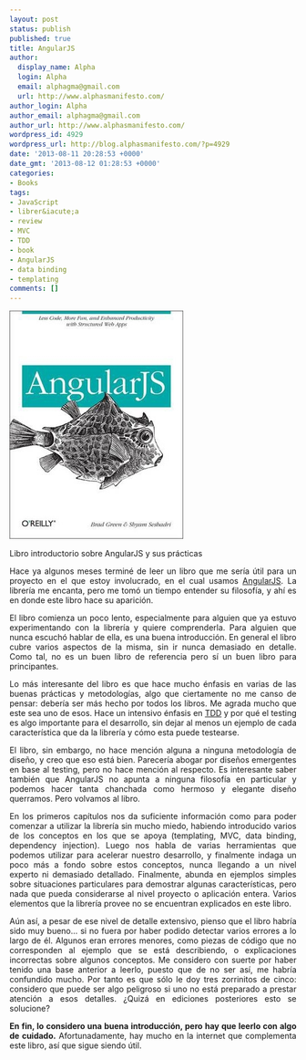 ```yaml
---
layout: post
status: publish
published: true
title: AngularJS
author:
  display_name: Alpha
  login: Alpha
  email: alphagma@gmail.com
  url: http://www.alphasmanifesto.com/
author_login: Alpha
author_email: alphagma@gmail.com
author_url: http://www.alphasmanifesto.com/
wordpress_id: 4929
wordpress_url: http://blog.alphasmanifesto.com/?p=4929
date: '2013-08-11 20:28:53 +0000'
date_gmt: '2013-08-12 01:28:53 +0000'
categories:
- Books
tags:
- JavaScript
- librer&iacute;a
- review
- MVC
- TDD
- book
- AngularJS
- data binding
- templating
comments: []
---
```


![](/assets/angularjs.jpg)

Libro introductorio sobre AngularJS y sus prácticas

<p style="text-align: justify;">Hace ya algunos meses termin&eacute; de leer un libro que me ser&iacute;a &uacute;til para un proyecto en el que estoy involucrado, en el cual usamos <a href="angularjs.org">AngularJS</a>. La librer&iacute;a me encanta, pero me tom&oacute; un tiempo entender su filosof&iacute;a, y ah&iacute; es en donde este libro hace su aparici&oacute;n.</p>
<p><!--more--></p>
<p style="text-align: justify;">El libro comienza un poco lento, especialmente para alguien que ya estuvo experimentando con la librer&iacute;a y quiere comprenderla. Para alguien que nunca escuch&oacute; hablar de ella, es una buena introducci&oacute;n. En general el libro cubre varios aspectos de la misma, sin ir nunca demasiado en detalle. Como tal, no es un buen libro de referencia pero s&iacute; un buen libro para principantes.</p>
<p style="text-align: justify;">Lo m&aacute;s interesante del libro es que hace mucho &eacute;nfasis en varias de las buenas pr&aacute;cticas y metodolog&iacute;as, algo que ciertamente no me canso de pensar: deber&iacute;a ser m&aacute;s hecho por todos los libros. Me agrada mucho que este sea uno de esos. Hace un intensivo &eacute;nfasis en <a href="http://en.wikipedia.org/wiki/Test-driven_development">TDD</a> y por qu&eacute; el testing es algo importante para el desarrollo, sin dejar al menos un ejemplo de cada caracter&iacute;stica que da la librer&iacute;a y c&oacute;mo esta puede testearse.</p>
<p style="text-align: justify;">El libro, sin embargo, no hace menci&oacute;n alguna a ninguna metodolog&iacute;a de dise&ntilde;o, y creo que eso est&aacute; bien. Parecer&iacute;a abogar por dise&ntilde;os emergentes en base al testing, pero no hace menci&oacute;n al respecto. Es interesante saber tambi&eacute;n que AngularJS no apunta a ninguna filosof&iacute;a en particular y podemos hacer tanta chanchada como hermoso y elegante dise&ntilde;o querramos. Pero volvamos al libro.</p>
<p style="text-align: justify;">En los primeros cap&iacute;tulos nos da suficiente informaci&oacute;n como para poder comenzar a utilizar la librer&iacute;a sin mucho miedo, habiendo introducido varios de los conceptos en los que se apoya (templating, MVC, data binding, dependency injection). Luego nos habla de varias herramientas que podemos utilizar para acelerar nuestro desarrollo, y finalmente indaga un poco m&aacute;s a fondo sobre estos conceptos, nunca llegando a un nivel experto ni demasiado detallado. Finalmente, abunda en ejemplos simples sobre situaciones particulares para demostrar algunas caracter&iacute;sticas, pero nada que pueda considerarse al nivel proyecto o aplicaci&oacute;n entera. Varios elementos que la librer&iacute;a provee no se encuentran explicados en este libro.</p>
<p style="text-align: justify;">A&uacute;n as&iacute;, a pesar de ese nivel de detalle extensivo, pienso que el libro habr&iacute;a sido muy bueno... si no fuera por haber podido detectar varios errores a lo largo de &eacute;l. Algunos eran errores menores, como piezas de c&oacute;digo que no corresponden al ejemplo que se est&aacute; describiendo, o explicaciones incorrectas sobre algunos conceptos. Me considero con suerte por haber tenido una base anterior a leerlo, puesto que de no ser as&iacute;, me habr&iacute;a confundido mucho. Por tanto es que s&oacute;lo le doy tres zorrinitos de cinco: considero que puede ser algo peligroso si uno no est&aacute; preparado a prestar atenci&oacute;n a esos detalles. &iquest;Quiz&aacute; en ediciones posteriores esto se solucione?</p>
<p style="text-align: justify;"><strong>En fin, lo considero una buena introducci&oacute;n, pero hay que leerlo con algo de cuidado.</strong> Afortunadamente, hay mucho en la internet que complementa este libro, as&iacute; que sigue siendo &uacute;til.</p>
